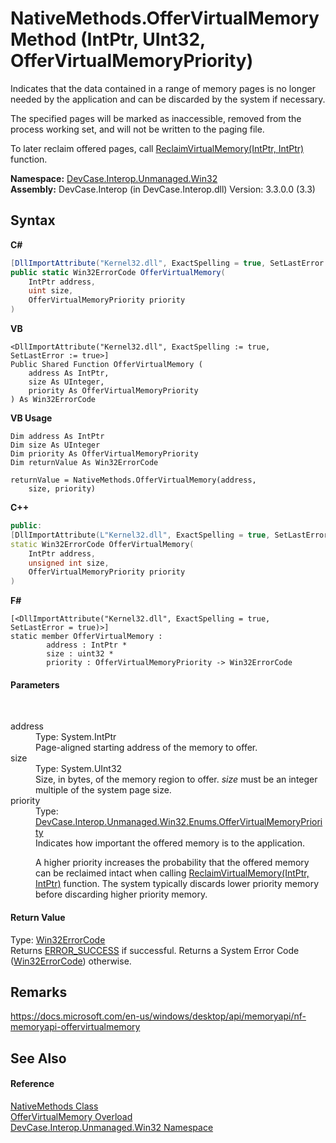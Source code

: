 # NativeMethods.OfferVirtualMemory Method (IntPtr, UInt32, OfferVirtualMemoryPriority)
 

Indicates that the data contained in a range of memory pages is no longer needed by the application and can be discarded by the system if necessary. 

 The specified pages will be marked as inaccessible, removed from the process working set, and will not be written to the paging file. 

 To later reclaim offered pages, call <a href="M_DevCase_Interop_Unmanaged_Win32_NativeMethods_ReclaimVirtualMemory">ReclaimVirtualMemory(IntPtr, IntPtr)</a> function.

**Namespace:**&nbsp;<a href="N_DevCase_Interop_Unmanaged_Win32">DevCase.Interop.Unmanaged.Win32</a><br />**Assembly:**&nbsp;DevCase.Interop (in DevCase.Interop.dll) Version: 3.3.0.0 (3.3)

## Syntax

**C#**<br />
``` C#
[DllImportAttribute("Kernel32.dll", ExactSpelling = true, SetLastError = true)]
public static Win32ErrorCode OfferVirtualMemory(
	IntPtr address,
	uint size,
	OfferVirtualMemoryPriority priority
)
```

**VB**<br />
``` VB
<DllImportAttribute("Kernel32.dll", ExactSpelling := true, SetLastError := true>]
Public Shared Function OfferVirtualMemory ( 
	address As IntPtr,
	size As UInteger,
	priority As OfferVirtualMemoryPriority
) As Win32ErrorCode
```

**VB Usage**<br />
``` VB Usage
Dim address As IntPtr
Dim size As UInteger
Dim priority As OfferVirtualMemoryPriority
Dim returnValue As Win32ErrorCode

returnValue = NativeMethods.OfferVirtualMemory(address, 
	size, priority)
```

**C++**<br />
``` C++
public:
[DllImportAttribute(L"Kernel32.dll", ExactSpelling = true, SetLastError = true)]
static Win32ErrorCode OfferVirtualMemory(
	IntPtr address, 
	unsigned int size, 
	OfferVirtualMemoryPriority priority
)
```

**F#**<br />
``` F#
[<DllImportAttribute("Kernel32.dll", ExactSpelling = true, SetLastError = true)>]
static member OfferVirtualMemory : 
        address : IntPtr * 
        size : uint32 * 
        priority : OfferVirtualMemoryPriority -> Win32ErrorCode 

```


#### Parameters
&nbsp;<dl><dt>address</dt><dd>Type: System.IntPtr<br />Page-aligned starting address of the memory to offer.</dd><dt>size</dt><dd>Type: System.UInt32<br />Size, in bytes, of the memory region to offer. *size* must be an integer multiple of the system page size.</dd><dt>priority</dt><dd>Type: <a href="T_DevCase_Interop_Unmanaged_Win32_Enums_OfferVirtualMemoryPriority">DevCase.Interop.Unmanaged.Win32.Enums.OfferVirtualMemoryPriority</a><br />Indicates how important the offered memory is to the application. 

 A higher priority increases the probability that the offered memory can be reclaimed intact when calling <a href="M_DevCase_Interop_Unmanaged_Win32_NativeMethods_ReclaimVirtualMemory">ReclaimVirtualMemory(IntPtr, IntPtr)</a> function. The system typically discards lower priority memory before discarding higher priority memory.</dd></dl>

#### Return Value
Type: <a href="T_DevCase_Interop_Unmanaged_Win32_Enums_Win32ErrorCode">Win32ErrorCode</a><br />Returns <a href="T_DevCase_Interop_Unmanaged_Win32_Enums_Win32ErrorCode">ERROR_SUCCESS</a> if successful. Returns a System Error Code (<a href="T_DevCase_Interop_Unmanaged_Win32_Enums_Win32ErrorCode">Win32ErrorCode</a>) otherwise.

## Remarks
<a href="https://docs.microsoft.com/en-us/windows/desktop/api/memoryapi/nf-memoryapi-offervirtualmemory" target="_blank">https://docs.microsoft.com/en-us/windows/desktop/api/memoryapi/nf-memoryapi-offervirtualmemory</a>

## See Also


#### Reference
<a href="T_DevCase_Interop_Unmanaged_Win32_NativeMethods">NativeMethods Class</a><br /><a href="Overload_DevCase_Interop_Unmanaged_Win32_NativeMethods_OfferVirtualMemory">OfferVirtualMemory Overload</a><br /><a href="N_DevCase_Interop_Unmanaged_Win32">DevCase.Interop.Unmanaged.Win32 Namespace</a><br />
